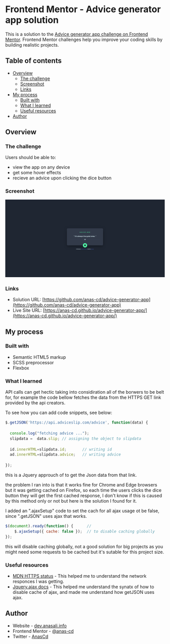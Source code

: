 # Frontend Mentor - Advice generator app solution

This is a solution to the [Advice generator app challenge on Frontend Mentor](https://www.frontendmentor.io/challenges/advice-generator-app-QdUG-13db). Frontend Mentor challenges help you improve your coding skills by building realistic projects.

## Table of contents

- [Overview](#overview)
  - [The challenge](#the-challenge)
  - [Screenshot](#screenshot)
  - [Links](#links)
- [My process](#my-process)
  - [Built with](#built-with)
  - [What I learned](#what-i-learned)
  - [Useful resources](#useful-resources)
- [Author](#author)

## Overview

### The challenge

Users should be able to:

- view the app on any device 
- get some hover effects 
- recieve an advice upon clicking the dice button 

### Screenshot

![](/images/final.png)


### Links

- Solution URL: [https://github.com/anas-cd/advice-generator-app](https://github.com/anas-cd/advice-generator-app)
- Live Site URL: [https://anas-cd.github.io/advice-generator-app/](https://anas-cd.github.io/advice-generator-app/)

## My process

### Built with

- Semantic HTML5 markup
- SCSS preprocessor 
- Flexbox


### What I learned

API calls can get hectic taking into considiration all of the borwers to be belt for, for example the code bellow fetches the data from the HTTPS GET link provided by the api creators. 

To see how you can add code snippets, see below:

```js
$.getJSON('https://api.adviceslip.com/advice', function(data) {
            
  console.log("fetching advice ...");
  slipdata =  data.slip; // assigning the object to slipdata

  id.innerHTML=slipdata.id;       // writing id
  ad.innerHTML=slipdata.advice;   // writing advice
    
});
```
this is a Jquery approuch of to get the Json data from that link. 

the problem I ran into is that it works fine for Chrome and Edge browsers but it was getting cached on Firefox, so each time the users clicks the dice button they will get the first cached response, I don't know if this is caused by this method only or not but here is the solution I found for it. 

I added an ".ajaxSetup" code to set the cach for all ajax usage ot be false, since ".getJSON" uses ajax that works. 

```js 
$(document).ready(function() {      //
    $.ajaxSetup({ cache: false });  // to disable caching globally 
});   
```
this will disable caching globally, not a good solution for big projects as you might need some requests to be cached but it's sutable for this project size. 


### Useful resources

- [MDN HTTPS status](https://developer.mozilla.org/en-US/docs/Web/HTTP/Status/200) - This helped me to understand the network responces I was getting.
- [Jquery.ajax docs](https://api.jquery.com/jquery.ajax/) - This helped me understand the synatx of how to disable cache of ajax, and made me understand how getJSON uses ajax. 

## Author
- Website - [dev.anasali.info](https://dev.anasali.info/)
- Frontend Mentor - [@anas-cd](https://www.frontendmentor.io/profile/anas-cd)
- Twitter - [AnasCd](https://twitter.com/AnasCd)



